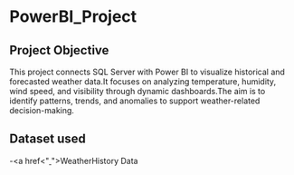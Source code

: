 # PowerBI_Project
## Project Objective
This project connects SQL Server with Power BI to visualize historical and forecasted weather data.It focuses on analyzing temperature, humidity, wind speed, and visibility through dynamic dashboards.The aim is to identify patterns, trends, and anomalies to support weather-related decision-making.

## Dataset used
-<a href<"[ ](https://github.com/gomathimurthi199930/GitHub_My-projects/blob/main/WeatherHistory.csv)">WeatherHistory Data</a>
